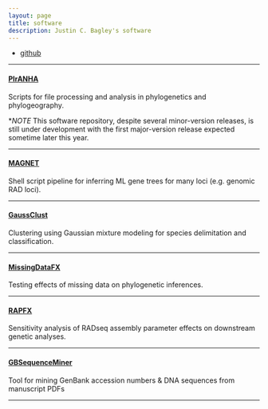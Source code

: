 ```yaml
---
layout: page
title: software
description: Justin C. Bagley's software
---
```


<div class="navbar">
    <div class="navbar-inner">
        <ul class="nav">
            <li><a href="https://github.com/justincbagley">github</a></li>
<!--            <li><a href="http://www.rqtl.org">R/qtl</a></li>  -->
<!--            <li><a href="http://kbroman.org/qtlcharts">R/qtlcharts</a></li>  -->
        </ul>
    </div>
</div>

---

#### <a name="piranha"></a>[PIrANHA](https://github.com/justincbagley/PIrANHA)

Scripts for file processing and analysis in phylogenetics and phylogeography.

**NOTE* This software repository, despite several minor-version releases, is still under 
development with the first major-version release expected sometime later this year.

---

#### <a name="magnet"></a>[MAGNET](https://github.com/justincbagley/MAGNET)

Shell script pipeline for inferring ML gene trees for many loci (e.g. genomic RAD loci).

---

#### <a name="gaussclust"></a>[GaussClust](https://github.com/justincbagley/GaussClust)

Clustering using Gaussian mixture modeling for species delimitation and classification.

---

#### <a name="missingdat"></a>[MissingDataFX](https://github.com/justincbagley/MissingDataFX)

Testing effects of missing data on phylogenetic inferences.

---

#### <a name="rapfx"></a>[RAPFX](https://github.com/justincbagley/RAPFX)

Sensitivity analysis of RADseq assembly parameter effects on downstream genetic analyses.

---

#### <a name="gbminer"></a>[GBSequenceMiner](https://github.com/justincbagley/GBSequenceMiner)

Tool for mining GenBank accession numbers & DNA sequences from manuscript PDFs

---

